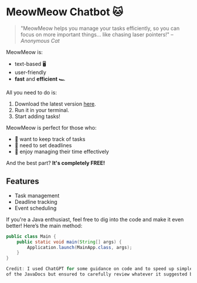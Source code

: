 # MeowMeow Chatbot 🐱

> "MeowMeow helps you manage your tasks efficiently, so you can focus on more important things... like chasing laser pointers!" – _Anonymous Cat_

MeowMeow is:

- text-based 🖥️
- user-friendly
- **fast** and **efficient** 🏎️

All you need to do is:

1. Download the latest version [here](https://github.com/PrishaVP/ip).
2. Run it in your terminal.
3. Start adding tasks!

MeowMeow is perfect for those who:

- 🐾 want to keep track of tasks
- 🐾 need to set deadlines
- 🐾 enjoy managing their time effectively

And the best part? **It's completely FREE!**

## Features

- Task management
- Deadline tracking
- Event scheduling

If you're a Java enthusiast, feel free to dig into the code and make it even better! Here’s the main method:

```java
public class Main {
    public static void main(String[] args) {
        Application.launch(MainApp.class, args);
    }
}

Credit: I used ChatGPT for some guidance on code and to speed up simple but tedious tasks such as some
of the JavaDocs but ensured to carefully review whatever it suggested before adapting it for my use.
